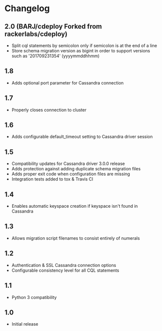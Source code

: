 Changelog
=========
2.0 (BARJ/cdeploy Forked from rackerlabs/cdeploy)
---
- Split cql statements by semicolon only if semicolon is at the end of a line
- Store schema migration version as bigint in order to support versions such
   as '201709231354' (yyyymmddhhmm)

1.8
---
- Adds optional port parameter for Cassandra connection

1.7
---
- Properly closes connection to cluster

1.6
---
- Adds configurable default_timeout setting to Cassandra driver session

1.5
---
- Compatibility updates for Cassandra driver 3.0.0 release
- Adds protection against adding duplicate schema migration files
- Adds proper exit code when configuration files are missing
- Integration tests added to tox & Travis CI

1.4
---
- Enables automatic keyspace creation if keyspace isn't found in Cassandra

1.3
---
- Allows migration script filenames to consist entirely of numerals

1.2
---
- Authentication & SSL Cassandra connection options
- Configurable consistency level for all CQL statements

1.1
---
- Python 3 compatibility

1.0
---
- Initial release
